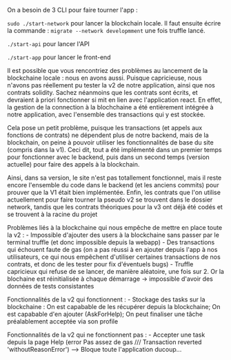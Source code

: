On a besoin de 3 CLI pour faire tourner l'app :

`sudo ./start-network` pour lancer la blockchain locale. 
Il faut ensuite écrire la commande :  `migrate --network developmment` une fois truffle lancé.

`./start-api` pour lancer l'API

`./start-app` pour lancer le front-end


Il est possible que vous rencontriez des problèmes au lancement de la blockchaine locale : nous en avons aussi.
Puisque capricieuse, nous n'avons pas réellement pu tester la v2 de notre application, ainsi que nos contrats solidity.
Sachez néanmoins que les contrats sont écrits, et devraient à priori fonctionner si mit en lien avec l'application react.
En effet, la gestion de la connection à la blochchaine a été entièrement intégrée à notre application, avec l'ensemble des transactions qui y est stockée.

Cela pose un petit problème, puisque les transactions (et appels aux fonctions de contrats) ne dépendent plus de notre backend, 
mais de la blockchain, on peine à pouvoir utiliser les fonctionnalités de base du site (compris dans la v1). Ceci dit, tout a été implémenté 
dans un premier temps pour fonctionner avec le backend, puis dans un second temps (version actuelle) pour faire des appels à la blockchain.

Ainsi, dans sa version, le site n'est pas totallement fonctionnel, mais il reste encore l'ensemble du code dans le backend (et les anciens commits) pour prouver que la V1 était bien implémentée.
Enfin, les contrats que l'on utilise actuellement pour faire tourner la pseudo v2 se trouvent dans le dossier network, tandis que les contrats théoriques pour la v3 ont déjà été codés et se trouvent à la racine du projet


Problèmes liés à la blockchaine qui nous empêche de mettre en place toute la v2 :
    - Impossible d'ajouter des users à la blockchaine sans passer par le terminal truffle (et donc impossible depuis la webapp)
    - Des transactions qui échouent faute de gas (on a pas réussi à en ajouter depuis l'app à nos utilisateurs, ce qui nous empêchent d'utiliser certaines transactions de nos contrats, et donc de les tester pour fix d'éventuels bugs)
    - Truffle capricieux qui refuse de se lancer, de manière aléatoire, une fois sur 2. Or la blochaine est réinitialisée à chaque démarrage -> impossible d'avoir des données de tests consistantes

Fonctionnalités de la v2 qui fonctionnent :
    - Stockage des tasks sur la blockchaine :
        On est capabable de les récupérer depuis la blockchaine;
        On est capabable d'en ajouter (AskForHelp);
        On peut finaliser une tâche préalablement acceptée via son profile

Fonctionnalités de la v2 qui ne fonctionnent pas :
    - Accepter une task depuis la page Help
     (error Pas assez de gas /// Transaction reverted 'withoutReasonError') 
     --> Bloque toute l'application ducoup...